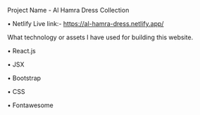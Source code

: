 Project Name - Al Hamra Dress Collection

• Netlify Live link:- https://al-hamra-dress.netlify.app/



What technology or assets I have used for building this website.

• React.js

• JSX

• Bootstrap

• CSS

• Fontawesome

